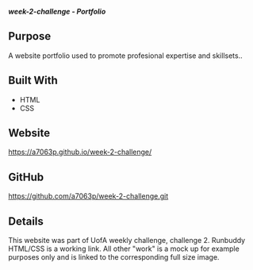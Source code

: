 ***week-2-challenge - Portfolio***

## Purpose
A website portfolio used to promote profesional expertise and skillsets..

## Built With
* HTML
* CSS

## Website
https://a7063p.github.io/week-2-challenge/

## GitHub
https://github.com/a7063p/week-2-challenge.git

## Details

This website was part of UofA weekly challenge, challenge 2. Runbuddy HTML/CSS is a working link. All other "work" is a mock up for example purposes only and is linked to the corresponding full size image.

